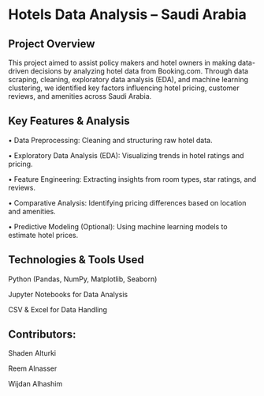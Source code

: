 # Hotels Data Analysis – Saudi Arabia
## Project Overview
This project aimed to assist policy makers and hotel owners in making data-driven decisions by analyzing hotel data from Booking.com. Through data scraping, cleaning, exploratory data analysis (EDA), and machine learning clustering, we identified key factors influencing hotel pricing, customer reviews, and amenities across Saudi Arabia.


## Key Features & Analysis
• Data Preprocessing: Cleaning and structuring raw hotel data.

• Exploratory Data Analysis (EDA): Visualizing trends in hotel ratings and pricing.

• Feature Engineering: Extracting insights from room types, star ratings, and reviews.

• Comparative Analysis: Identifying pricing differences based on location and amenities.

• Predictive Modeling (Optional): Using machine learning models to estimate hotel prices.

## Technologies & Tools Used
Python (Pandas, NumPy, Matplotlib, Seaborn)

Jupyter Notebooks for Data Analysis

CSV & Excel for Data Handling


## Contributors:
Shaden Alturki

Reem Alnasser

Wijdan Alhashim

